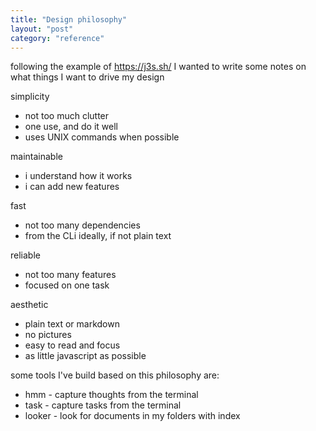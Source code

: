```yaml
---
title: "Design philosophy"
layout: "post"
category: "reference"
---
```


following the example of https://j3s.sh/ I wanted to write some notes
on what things I want to drive my design

simplicity

- not too much clutter
- one use, and do it well
- uses UNIX commands when possible

maintainable

- i understand how it works
- i can add new features

fast

- not too many dependencies
- from the CLi ideally, if not plain text

reliable

- not too many features
- focused on one task

aesthetic

- plain text or markdown
- no pictures
- easy to read and focus
- as little javascript as possible

some tools I've build based on this philosophy are:

- hmm - capture thoughts from the terminal
- task - capture tasks from the terminal
- looker - look for documents in my folders with index
